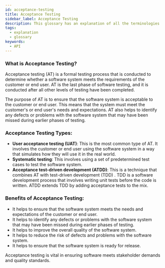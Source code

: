 ```yaml
---
id: acceptance-testing
title: Acceptance Testing
sidebar_label: Acceptance Testing
description: This glossary has an explanation of all the terminologies that beginners find difficult to understand at first glance.
tags:
  - explanation
  - glossary
keywords:
  - API
---
```


### What is Acceptance Testing?

Acceptance testing (AT) is a formal testing process that is conducted to determine whether a software system meets the
requirements of the customer or end user. AT is the last phase of software testing, and it is conducted after all other
levels of testing have been completed.

The purpose of AT is to ensure that the software system is acceptable to the customer or end user. This means that the
system must meet the customer's or end user's needs and expectations. AT also helps to identify any defects or problems
with the software system that may have been missed during earlier phases of testing.

### Acceptance Testing Types:

- **User acceptance testing (UAT)**: This is the most common type of AT. It involves the customer or end user using the
  software system in a way that simulates how they will use it in the real world.
- **Systematic testing**: This involves using a set of predetermined test cases to test the software system.
- **Acceptance test-driven development (ATDD)**: This is a technique that combines AT with test-driven development (TDD)
  . TDD is a software development process that involves writing unit tests before the code is written. ATDD extends TDD
  by adding acceptance tests to the mix.

### Benefits of Acceptance Testing:

- It helps to ensure that the software system meets the needs and expectations of the customer or end user.
- It helps to identify any defects or problems with the software system that may have been missed during earlier phases
  of testing.
- It helps to improve the overall quality of the software system.
- It helps to reduce the risk of defects and problems with the software system.
- It helps to ensure that the software system is ready for release.

Acceptance testing is vital in ensuring software meets stakeholder demands and quality standards.
